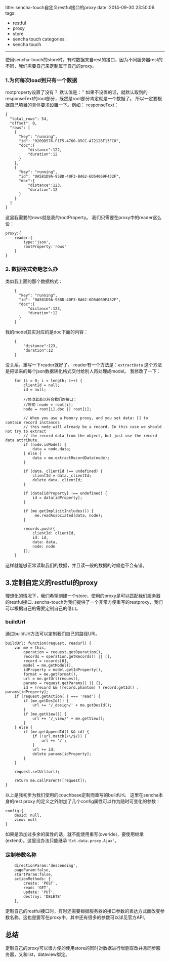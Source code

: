 title: sencha-touch自定义restful接口的proxy
date: 2014-09-30 23:50:06
tags:
- restful
- proxy
- store
- sencha touch
categories:
- sencha touch
---

使用sencha-touch的store时，有时数据来自rest的接口，因为不同服务器rest的不同，我们需要自己来定制属于自己的proxy。
<!--more-->
### 1.为何每次load到只有一个数据
rootproperty设置了没有？
默认值是：''
如果不设置的话，就默认取到的responseText的root部分，既然是root部分肯定就是一个数据了。
所以一定要根据自己项目的具体要求设置一下。例如：
responseText：

    {
      "total_rows": 54,
      "offset": 0,
      "rows": [
        {
          "key": "running",
          "id": "0209D576-F1F5-4760-85CC-A72126F13FC8",
          "doc":{
              "distance":122,
              "duration":12
          }
        },
        {
          "key": "running",
          "id": "0A581D9A-95BD-40F3-BA62-6D54069F432F",
          "doc":{
              "distance":123,
              "duration":12
          }
        }
      ]
    }

这里我需要的rows就是我的rootProperty。
我们只需要在proxy中的reader这么设：

    proxy:{
        reader:{
            type:'json',
            rootProperty:'rows'
        }
    }

### 2. 数据格式奇葩怎么办
类似我上面的那个数据格式：

        {
          "key": "running",
          "id": "0A581D9A-95BD-40F3-BA62-6D54069F432F",
          "doc":{
              "distance":123,
              "duration":12
          }
        }

我的model其实对应的是doc下面的内容：

        {
            "distance":123,
            "duration":12
        }

没关系。重写一下reader就好了。
reader有一个方法是：`extractData`
这个方法是把读来的每个json数据转化格式交付给别人再处理成model。
我修改了一下：

        for (i = 0; i < length; i++) {
            clientId = null;
            id = null;
            
            //修改此处以符合我们的接口：
            //原句：node = root[i];
            node = root[i].doc || root[i];

            // When you use a Memory proxy, and you set data: [] to contain record instances
            // this node will already be a record. In this case we should not try to extract
            // the record data from the object, but just use the record data attribute.
            if (node.isModel) {
                data = node.data;
            } else {
                data = me.extractRecordData(node);
            }

            if (data._clientId !== undefined) {
                clientId = data._clientId;
                delete data._clientId;
            }

            if (data[idProperty] !== undefined) {
                id = data[idProperty];
            }

            if (me.getImplicitIncludes()) {
                 me.readAssociated(data, node);
            }

            records.push({
                clientId: clientId,
                id: id,
                data: data,
                node: node
            });
        }

这样就能够正常读取我们的数据，并且读一般的数据的时候也不会有错。
## 3.定制自定义的restful的proxy
理想化的情况下，我们希望创建一个store，使用的proxy是可以匹配我们服务器的restful接口.
sencha-touch为我们提供了一个非常方便重写的restproxy，我们可以根据自己的需要定制自己的借口。

### buildUrl
通过buildUrl方法可以定制我们自己的路径URI。

    buildUrl: function(request, readurl) {
        var me = this,
            operation = request.getOperation(),
            records = operation.getRecords() || [],
            record = records[0],
            model = me.getModel(),
            idProperty = model.getIdProperty(),
            format = me.getFormat(),
            url = me.getUrl(request),
            params = request.getParams() || {},
            id = (record && !record.phantom) ? record.getId() : params[idProperty];
        if (request.getAction( ) === 'read') {
            if (me.getDesId()) {
                url += '/_design/' + me.getDesId();
            }
            if (me.getView()) {
                url += '/_view/' + me.getView();
            }
        } else {
            if (me.getAppendId() && id) {
                if (!url.match(/\/$/)) {
                    url += '/';
                }
                url += id;
                delete params[idProperty];
            }
        }

        request.setUrl(url);

        return me.callParent([request]);
    }

以上是我初步为我们使用的couchbase定制而重写的buildUrl。
这里在sencha本身的rest proxy 的定义之外附加了几个config属性可以作为随时可变化的参数：

    config:{
        desId: null,
        view: null
    }

如果是添加过多余的属性的话，就不能使用重写(overide)，要使用继承(extend)。这里没办法只能继承`'Ext.data.proxy.Ajax'`。

### 定制参数名称


        directionParam:'descending',
        pageParam:false,
        startParam:false,
        actionMethods: {
            create: 'POST',
            read: 'GET',
            update: 'PUT',
            destroy: 'DELETE'
        },
    
定制自己的restful接口时，有时还需要根据服务器的接口参数的表达方式而改变参数名称。这也是要写在proxy中，其中还有很多的参数可以详见官方API。

## 总结
定制自己的proxy可以很方便的使用store的同时对数据进行增删查改并且同步服务器，又和list，dataview绑定。
